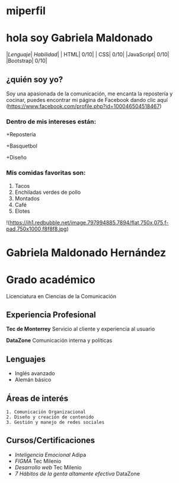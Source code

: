 # miperfil
# hola soy **Gabriela Maldonado**

|*Lenguaje*|  *Habilidad*|
|   HTML|        0/10|
|   CSS|         0/10|
|JavaScript|      0/10|
|Bootstrap|       0/10|

## ¿quién soy yo?
Soy una apasionada de la comunicación, me encanta la repostería y cocinar, puedes encontrar mi página de Facebook dando clic aquí (https://www.facebook.com/profile.php?id=100046504518467)

### Dentro de mis intereses están:
+Repostería

+Basquetbol

+Diseño

### Mis comidas favoritas son:
1. Tacos
2. Enchiladas verdes de pollo
3. Montados
4. Café
5. Elotes

!(https://ih1.redbubble.net/image.797994885.7894/flat,750x,075,f-pad,750x1000,f8f8f8.jpg)

# **Gabriela Maldonado Hernández**
# Grado académico 
 Licenciatura en Ciencias de la Comunicación
## Experiencia Profesional
 **Tec de Monterrey**
 Servicio al cliente y experiencia al usuario

 **DataZone**
 Comunicación interna y políticas

 ## Lenguajes
 + Inglés avanzado
 + Alemán básico

 ## Áreas de interés
    1. Comunicación Organizacional
    2. Diseño y creación de contenido
    3. Gestión y manejo de redes sociales

## Cursos/Certificaciones
- *Inteligencia Emocional* Adipa
- *FIGMA* Tec Milenio
- *Desarrollo web* Tec Milenio
- *7 Hábitos de la genta altamente efectiva* DataZone
